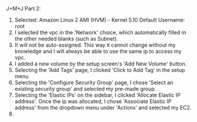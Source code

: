 J+M+J
Part 2:
1. Selected: Amazon Linux 2 AMI (HVM) - Kernel 5.10
	Default Username: root
2. I selected the vpc in the 'Network' choice, which automatically filled in the other needed blanks (such as Subnet).
3. It will not be auto-assigned. This way it cannot change without my knowledge and I will always be able to use the same ip to access my vpc.
4. I added a new volume by the setup screen's 'Add New Volume' button.
5. Selecting the 'Add Tags' page, I clicked 'Click to Add Tag' in the setup menu
6. Selecting the 'Configure Security Group' page, I chose 'Select an existing security group' and selected my pre-made group.
7. Selecting the 'Elastic IPs' on the sidebar, I clicked 'Allocate Elastic IP address'. Once the ip was allocated, I chose 'Associate Elastic IP address' from the dropdown menu under 'Actions' and selected my EC2.
8.

